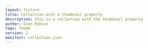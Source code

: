 ```yaml
---
layout: fixture
title: Collection with a thumbnail property
description: This is a collection with the thumbnail property
author: Glen Robson
tags: thumb
version: 2
manifest: collection.json
---
```

